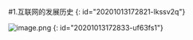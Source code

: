 #1.互联网的发展历史
{: id="20201013172821-lkssv2q"}

![image.png](assets/20201013173154-vtqayuu-image.png)
{: id="20201013172833-uf63fs1"}
